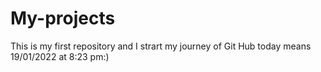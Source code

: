 # My-projects
This is my first repository and I strart my journey of Git Hub today means 19/01/2022 at 8:23 pm:)
